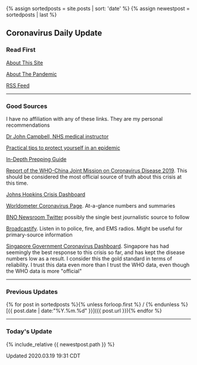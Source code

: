 {% assign sortedposts = site.posts | sort: 'date' %}
{% assign newestpost = sortedposts | last  %}

## Coronavirus Daily Update


### Read First

[About This Site](about/about.md)

[About The Pandemic](about/ncov.md)

[RSS Feed](/feed.xml)

----

### Good Sources

I have no affiliation with any of these links. They are my personal
recommendations

[Dr John Campbell, NHS medical
instructor](https://www.youtube.com/user/Campbellteaching)

[Practical tips to protect yourself in an
epidemic](http://beatthecoronavirus.com/)

[In-Depth Prepping Guide](https://theprepared.com/wuhan-coronavirus/)

[Report of the WHO-China Joint Mission on Coronavirus Disease 2019](https://www.who.int/docs/default-source/coronaviruse/who-china-joint-mission-on-covid-19-final-report.pdf). This should be considered the most official source of truth about this crisis at this time.

[Johns Hopkins Crisis
Dashboard](https://gisanddata.maps.arcgis.com/apps/opsdashboard/index.html#/bda7594740fd40299423467b48e9ecf6)

[Worldometer Coronavirus Page](https://www.worldometers.info/coronavirus/). At-a-glance numbers and summaries

[BNO Newsroom
Twitter](https://twitter.com/BNODesk?ref_src=twsrc%5Egoogle%7Ctwcamp%5Eserp%7Ctwgr%5Eauthor)
possibly the single best journalistic source to follow

[Broadcastify](https://www.broadcastify.com/). Listen in to police, fire, and EMS radios. Might be useful for primary-source information

[Singapore Government Coronavirus
Dashboard](https://co.vid19.sg/dashboard). Singapore has had seemingly
the best response to this crisis so far, and has kept the disease
numbers low as a result. I consider this the gold standard in terms of
reliability. I trust this data even more than I trust the WHO data, even
though the WHO data is more "official"

----

### Previous Updates

{% for post in sortedposts %}{% unless forloop.first %} / {% endunless %}[{{ post.date | date:"%Y.%m.%d" }}]({{ post.url }}){% endfor %}

----

### Today's Update

{% include_relative {{ newestpost.path }} %}

Updated 2020.03.19 19:31 CDT
